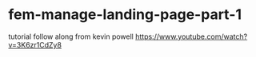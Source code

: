 # fem-manage-landing-page-part-1
tutorial follow along from kevin powell
https://www.youtube.com/watch?v=3K6zr1CdZy8
